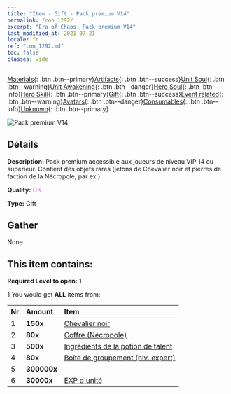 ```yaml
---
title: "Item - Gift - Pack premium V14"
permalink: /con_1292/
excerpt: "Era of Chaos  Pack premium V14"
last_modified_at: 2021-07-21
locale: fr
ref: "con_1292.md"
toc: false
classes: wide
---
```

 [Materials](/ItemsFR/){: .btn .btn--primary}[Artifacts](/ItemsFR/Artifacts/){: .btn .btn--success}[Unit Soul](/ItemsFR/UnitSoul/){: .btn .btn--warning}[Unit Awakening](/ItemsFR/UnitAwakening/){: .btn .btn--danger}[Hero Soul](/ItemsFR/HeroSoul/){: .btn .btn--info}[Hero Skill](/ItemsFR/HeroSkill/){: .btn .btn--primary}[Gift](/ItemsFR/Gift/){: .btn .btn--success}[Event related](/ItemsFR/Events/){: .btn .btn--warning}[Avatars](/ItemsFR/Avatars/){: .btn .btn--danger}[Consumables](/ItemsFR/Consumables/){: .btn .btn--info}[Unknown](/ItemsFR/Unknown/){: .btn .btn--primary}

 ![Pack premium V14](/images/t/i_905014.png)

## Détails
 **Description:** Pack premium accessible aux joueurs de niveau VIP 14 ou supérieur. Contient des objets rares (jetons de Chevalier noir et pierres de faction de la Nécropole, par ex.).

 **Quality:** <span style="color: #DA70D6">OK</span>

 **Type:** Gift

## Gather

  None

## This item contains:

 **Required Level to open:** 1

 1 You would get **ALL** items  from:

  | Nr | Amount |     Item    |
  |:---|:-------|:------------|
  | 1 |  **150x** | [Chevalier noir](/ItemsFR/unt_213/) |  | 
  | 2 |  **80x** | [Coffre (Nécropole)](/ItemsFR/con_1271/) |  | 
  | 3 |  **500x** | [Ingrédients de la potion de talent](/ItemsFR/con_1120/) |  | 
  | 4 |  **80x** | [Boîte de groupement (niv. expert)](/ItemsFR/con_760/) |  | 
  | 5 |  **300000x** | <i class="fas fa-coins"/> |  | 
  | 6 |  **30000x** | [EXP d'unité](/ItemsFR/con_902/) |  | 
